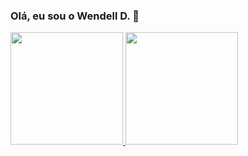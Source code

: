 ### Olá, eu sou o Wendell D. 👋


<a href="https://github.com/wendellddr">
  <img height="180em" src="https://github-readme-stats-eight-theta.vercel.app/api?username=wendellddr&show_icons=true&theme=algolia&include_all_commits=true&count_private=true"/>
  <img height="180em" src="https://github-readme-stats-eight-theta.vercel.app/api/top-langs/?username=wendellddr&layout=compact&langs_count=8&theme=algolia"/>
</a>


